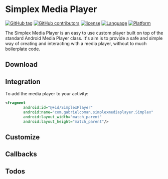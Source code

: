 Simplex Media Player
====================

[![GitHub tag](https://img.shields.io/github/tag/devgabrielcoman/simplex-media-player.svg)]() [![GitHub contributors](https://img.shields.io/github/contributors/devgabrielcoman/simplex-media-player.svg)]() [![license](https://img.shields.io/github/license/devgabrielcoman/simplex-media-player.svg)]() [![Language](https://img.shields.io/badge/language-java-f48041.svg?style=flat)]() [![Platform](https://img.shields.io/badge/platform-android-lightgrey.svg)]()

The Simplex Media Player is an easy to use custom player built on top of the standard Android Media Player class.
It's aim is to provide a safe and simple way of creating and interacting with a media player, without to much boilerplate code.

Download
--------

Integration
-----------

To add the media player to your activity:

```xml
<fragment
		android:id="@+id/SimplexPlayer"
		android:name="com.gabrielcoman.simplexmediaplayer.Simplex"
		android:layout_width="match_parent"
		android:layout_height="match_parent"/>
```

Customize
---------

Callbacks
---------

Todos
-----
